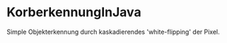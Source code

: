 KorberkennungInJava
===================

Simple Objekterkennung durch kaskadierendes 'white-flipping' der Pixel.

